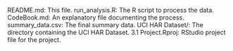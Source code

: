 README.md: This file.
run_analysis.R: The R script to process the data.
CodeBook.md: An explanatory file documenting the process.
summary_data.csv: The final summary data.
UCI HAR Dataset/: The directory containing the UCI HAR Dataset.
3.1 Project.Rproj: RStudio project file for the project.